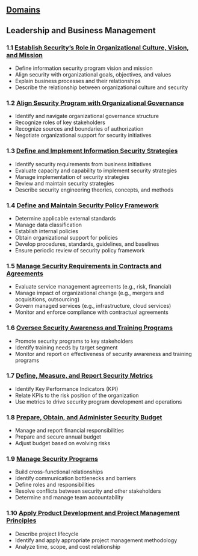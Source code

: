 [Domains](../index.md)
---
## Leadership and Business Management

### 1.1 [Establish Security’s Role in Organizational Culture, Vision, and Mission](task-1.1.md)
- Define information security program vision and mission
- Align security with organizational goals, objectives, and values
- Explain business processes and their relationships
- Describe the relationship between organizational culture and security

### 1.2	 [Align Security Program with Organizational Governance](task-1.2.md)
- Identify and navigate organizational governance structure
- Recognize roles of key stakeholders
- Recognize sources and boundaries of authorization
- Negotiate organizational support for security initiatives

### 1.3	 [Define and Implement Information Security Strategies](task-1.3.md)
- Identify security requirements from business initiatives
- Evaluate capacity and capability to implement security strategies
- Manage implementation of security strategies
- Review and maintain security strategies
- Describe security engineering theories, concepts, and methods

### 1.4	 [Define and Maintain Security Policy Framework](task-1.4.md)
- Determine applicable external standards
- Manage data classification
- Establish internal policies
- Obtain organizational support for policies
- Develop procedures, standards, guidelines, and baselines
- Ensure periodic review of security policy framework

### 1.5	 [Manage Security Requirements in Contracts and Agreements](task-1.5.md)
- Evaluate service management agreements (e.g., risk, financial)
- Manage impact of organizational change (e.g., mergers and acquisitions, outsourcing)
- Govern managed services (e.g., infrastructure, cloud services)
- Monitor and enforce compliance with contractual agreements

### 1.6	 [Oversee Security Awareness and Training Programs](task-1.6.md)
- Promote security programs to key stakeholders
- Identify training needs by target segment
- Monitor and report on effectiveness of security awareness and training programs

### 1.7	 [Define, Measure, and Report Security Metrics](task-1.7.md)
- Identify Key Performance Indicators (KPI)
- Relate KPIs to the risk position of the organization
- Use metrics to drive security program development and operations

### 1.8	 [Prepare, Obtain, and Administer Security Budget](task-1.8.md)
- Manage and report financial responsibilities
- Prepare and secure annual budget
- Adjust budget based on evolving risks

### 1.9	 [Manage Security Programs](task-1.9.md)
- Build cross-functional relationships
- Identify communication bottlenecks and barriers
- Define roles and responsibilities
- Resolve conflicts between security and other stakeholders
- Determine and manage team accountability

### 1.10	 [Apply Product Development and Project Management Principles](task-1.10.md)
- Describe project lifecycle
- Identify and apply appropriate project management methodology
- Analyze time, scope, and cost relationship
